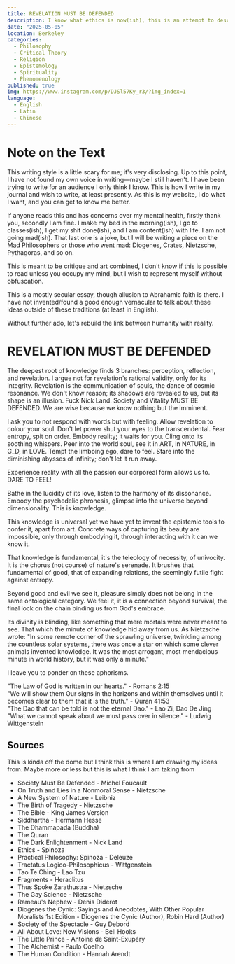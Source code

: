 ```yaml
---
title: REVELATION MUST BE DEFENDED
description: I know what ethics is now(ish), this is an attempt to describe it and give some didactic knowledge.
date: "2025-05-05"
location: Berkeley
categories:
  - Philosophy
  - Critical Theory
  - Religion
  - Epistemology
  - Spirituality
  - Phenomenology
published: true
img: https://www.instagram.com/p/DJSl57Ky_r3/?img_index=1
language:
  - English
  - Latin
  - Chinese
---
```


# Note on the Text

This writing style is a little scary for me; it's very disclosing. Up to this point, I have not found my own voice in writing—maybe I still haven't. I have been trying to write for an audience I only think I know. This is how I write in my journal and wish to write, at least presently. As this is my website, I do what I want, and you can get to know me better.

If anyone reads this and has concerns over my mental health, firstly thank you, secondly I am fine. I make my bed in the morning(ish), I go to classes(ish), I get my shit done(ish), and I am content(ish) with life. I am not going mad(ish). That last one is a joke, but I will be writing a piece on the Mad Philosophers or those who went mad: Diogenes, Crates, Nietzsche, Pythagoras, and so on.

This is meant to be critique and art combined, I don't know if this is possible to read unless you occupy my mind, but I wish to represent myself without obfuscation.

This is a mostly secular essay, though allusion to Abrahamic faith is there. I have not invented/found a good enough vernacular to talk about these ideas outside of these traditions (at least in English).

Without further ado, let's rebuild the link between humanity with reality.

# REVELATION MUST BE DEFENDED

The deepest root of knowledge finds 3 branches: perception, reflection, and revelation. I argue not for revelation's rational validity, only for its integrity. Revelation is the communication of souls, the dance of cosmic resonance. We don't know reason; its shadows are revealed to us, but its shape is an illusion. Fuck Nick Land. Society and Vitality MUST BE DEFENDED. We are wise because we know nothing but the imminent.

I ask you to not respond with words but with feeling. Allow revelation to colour your soul. Don't let power shut your eyes to the transcendental. Fear entropy, spit on order. Embody reality; it waits for you. Cling onto its soothing whispers. Peer into the world soul, see it in ART, in NATURE, in G_D, in LOVE. Tempt the limboing ego, dare to feel. Stare into the diminishing abysses of infinity; don't let it run away.

Experience reality with all the passion our corporeal form allows us to. DARE TO FEEL!

Bathe in the lucidity of its love, listen to the harmony of its dissonance. Embody the psychedelic phronesis, glimpse into the universe beyond dimensionality. This is knowledge.

This knowledge is universal yet we have yet to invent the epistemic tools to confer it, apart from art. Concrete ways of capturing its beauty are impossible, only through embodying it, through interacting with it can we know it.

That knowledge is fundamental, it's the teleology of necessity, of univocity. It is the chorus (not course) of nature's serenade. It brushes that fundamental of good, that of expanding relations, the seemingly futile fight against entropy.

Beyond good and evil we see it, pleasure simply does not belong in the same ontological category. We feel it, it is a connection beyond survival, the final lock on the chain binding us from God's embrace.

Its divinity is blinding, like something that mere mortals were never meant to see. That which the minute of knowledge hid away from us. As Nietzsche wrote: "In some remote corner of the sprawling universe, twinkling among the countless solar systems, there was once a star on which some clever animals invented knowledge. It was the most arrogant, most mendacious minute in world history, but it was only a minute."

I leave you to ponder on these aphorisms.

"The Law of God is written in our hearts." - Romans 2:15  
"We will show them Our signs in the horizons and within themselves until it becomes clear to them that it is the truth." - Quran 41:53  
"The Dao that can be told is not the eternal Dao." - Lao Zi, Dao De Jing  
"What we cannot speak about we must pass over in silence." - Ludwig Wittgenstein

## Sources

This is kinda off the dome but I think this is where I am drawing my ideas from. Maybe more or less but this is what I think I am taking from

- Society Must Be Defended - Michel Foucault
- On Truth and Lies in a Nonmoral Sense - Nietzsche
- A New System of Nature - Leibniz
- The Birth of Tragedy - Nietzsche
- The Bible - King James Version
- Siddhartha - Hermann Hesse
- The Dhammapada (Buddha)
- The Quran
- The Dark Enlightenment - Nick Land
- Ethics - Spinoza
- Practical Philosophy: Spinoza - Deleuze
- Tractatus Logico-Philosophicus - Wittgenstein
- Tao Te Ching - Lao Tzu
- Fragments - Heraclitus
- Thus Spoke Zarathustra - Nietzsche
- The Gay Science - Nietzsche
- Rameau's Nephew - Denis Diderot
- Diogenes the Cynic: Sayings and Anecdotes, With Other Popular Moralists 1st Edition - Diogenes the Cynic (Author), Robin Hard (Author)
- Society of the Spectacle - Guy Debord
- All About Love: New Visions - Bell Hooks
- The Little Prince - Antoine de Saint-Exupéry
- The Alchemist - Paulo Coelho
- The Human Condition - Hannah Arendt
